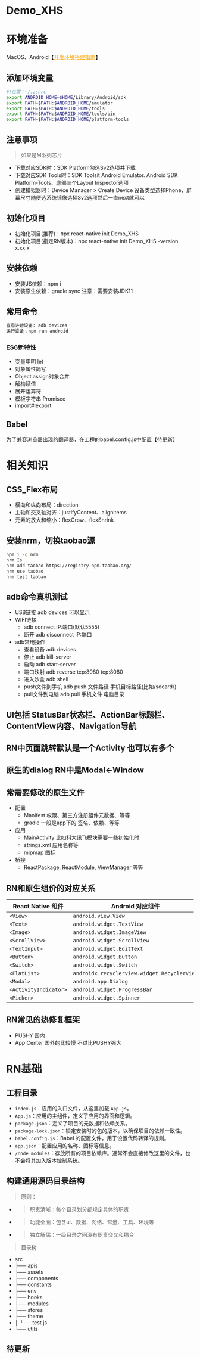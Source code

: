 # Demo_XHS

# 环境准备
MacOS、Android【<a href="https://reactnative.cn/docs/environment-setup" style="color: orange;">开发环境搭建指南</a>】

## 添加环境变量
```bash
#!位置：~/.zshrc
export ANDROID_HOME=$HOME/Library/Android/sdk
export PATH=$PATH:$ANDROID_HOME/emulator
export PATH=$PATH:$ANDROID_HOME/tools
export PATH=$PATH:$ANDROID_HOME/tools/bin
export PATH=$PATH:$ANDROID_HOME/platform-tools
```
## 注意事项
> 如果是M系列芯片
- 下载对应SDK时：SDK Platform勾选Sv2选项并下载
- 下载对应SDK Tools时：SDK Toolsit Android Emulator. Android SDK Platform-Tools、底部三个Layout Inspector选项
- 创建模拟器时：Device Manager > Create Device 设备类型选择Phone，屏幕尺寸随便选系统镜像选择Sv2选项然后一直next就可以

## 初始化项目
- 初始化项目(推荐)：прх react-native init Demo_XHS
- 初始化项目(指定RN版本)：npx react-native init Demo_XHS -version x.xx.x

## 安装依赖
- 安装JS依赖：npm i
- 安装原生依赖：gradle sync 注意：需要安装JDK11

## 常用命令
```bash
查看许碧设备: adb devices
运行设备：npm run android
```

### ES6新特性
- 变量申明 let
- 对象属性简写
- Object.assign对象合并
- 解构赋值
- 展开运算符
- 模板字符串
 Promisee
- import#lexport

## Babel
为了兼容浏览器出现的翻译器，在工程的babel.config.js中配置【待更新】

# 相关知识

## CSS_Flex布局
- 横向和纵向布局：direction
- 主轴和交叉轴对齐：justifyContent、alignltems
- 元素的放大和缩小：flexGrow、flexShrink

## 安装nrm，切换taobao源
```bash
npm i -g nrm
nrm Is
nrm add taobao https://registry.npm.taobao.org/
nrm use taobao 
nrm test taobao
```

## adb命令真机测试
- USB链接 adb devices 可以显示
- WIFI链接
  - adb connect IP:端口(默认5555) 
  - 断开 adb disconnect IP:端口
- adb常用操作
  - 查看设备 adb devices
  - 停止 adb kill-server
  - 启动 adb start-server
  - 端口映射 adb reverse tcp:8080 tcp:8080
  - 进入沙盒 adb shell
  - push文件到手机 adb push 文件路径 手机目标路径(比如/sdcard/)
  - pull文件到电脑 adb pull 手机文件 电脑目录

## UI包括 StatusBar状态栏、ActionBar标题栏、ContentView内容、Navigation导航
## RN中页面跳转默认是一个Activity 也可以有多个
## 原生的dialog RN中是Modal<-Window
## 常需要修改的原生文件
- 配置
  - Manifest 权限、第三方注册组件元数据、等等
  - gradle 一般是app下的 签名、依赖、等等
- 应用
  - MainActivity 比如科大讯飞模块需要一些初始化时
  - strings.xml 应用名称等
  - mipmap 图标
- 桥接
  - ReactPackage, ReactModule, ViewManager 等等

## RN和原生组价的对应关系
| React Native 组件 | Android 对应组件                          | iOS 对应组件                |
|-------------------|----------------------------------------|--------------------------|
| `<View>`          | `android.view.View`                    | `UIView`                 |
| `<Text>`          | `android.widget.TextView`              | `UITextView`             |
| `<Image>`         | `android.widget.ImageView`            | `UIImageView`           |
| `<ScrollView>`    | `android.widget.ScrollView`            | `UIScrollView`           |
| `<TextInput>`     | `android.widget.EditText`              | `UITextField`           |
| `<Button>`        | `android.widget.Button`                | `UIButton`               |
| `<Switch>`        | `android.widget.Switch`                | `UISwitch`               |
| `<FlatList>`      | `androidx.recyclerview.widget.RecyclerView` | `UITableView`       |
| `<Modal>`         | `android.app.Dialog`                   | `UIViewController`       |
| `<ActivityIndicator>` | `android.widget.ProgressBar`        | `UIActivityIndicatorView` |
| `<Picker>`        | `android.widget.Spinner`               | `UIPickerView`           |

## RN常见的热修复框架
- PUSHY 国内
- App Center 国外的比较慢 不过比PUSHY强大

# RN基础
## 工程目录
- `index.js`：应用的入口文件，从这里加载 `App.js`。
- `App.js`：应用的主组件，定义了应用的界面和逻辑。
- `package.json`：定义了项目的元数据和依赖关系。
- `package-lock.json`：锁定安装时的包的版本，以确保项目的依赖一致性。
- `babel.config.js`：Babel 的配置文件，用于设置代码转译的规则。
- `app.json`：配置应用的名称、图标等信息。
- `/node_modules`：存放所有的项目依赖库。通常不会直接修改这里的文件，也不会将其加入版本控制系统。

## 构建通用源码目录结构
> 原则：
  - > 职责清晰：每个目录划分都规定具体的职责
  - > 功能全面：包含ui、数据、网络、常量、工具、环境等
  - > 独立解偶：一级目录之间没有职责交叉和耦合
> 目录树
  - src
  - ├── apis
  - ├── assets
  - ├── components
  - ├── constants
  - ├── env
  - ├── hooks
  - ├── modules
  - ├── stores
  - ├── theme
  - │       └── test.js
  - └── utils




## 待更新
